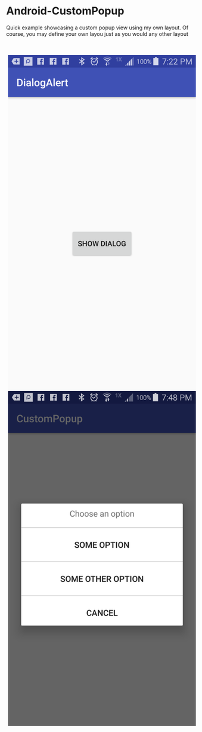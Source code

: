 # Android-CustomPopup
Quick example showcasing a custom popup view using my own layout. Of course, you may define your own layou just as you would any other layout

<br />
<br />
<div id="images">
<img style="display: inline; margin: 0 5px;" src="img1.png" width=“360" height=“640" />
<img style="display: inline; margin: 0 5px;" src="img2.png" width=“360” height=“640" />
</div>
